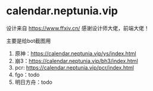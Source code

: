 # calendar.neptunia.vip

设计来自 https://www.ffxiv.cn/ 感谢设计师大佬，前端大佬！

主要是给bot截图用

1. 原神：https://calendar.neptunia.vip/ys/index.html
2. 崩3：https://calendar.neptunia.vip/bh3/index.html
3. pcr: https://calendar.neptunia.vip/pcr/index.html
4. fgo：todo
5. 明日方舟：todo
